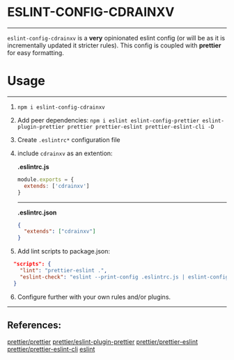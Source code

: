# ESLINT-CONFIG-CDRAINXV

---

`eslint-config-cdrainxv` is a **very** opinionated eslint config (or will be as
it is incrementally updated it stricter rules). This config is coupled with
**prettier** for easy formatting.

# Usage

---

1. `npm i eslint-config-cdrainxv`

2. Add peer dependencies: `npm i eslint eslint-config-prettier
   eslint-plugin-prettier prettier prettier-eslint prettier-eslint-cli -D`

3. Create `.eslintrc*` configuration file

4. include `cdrainxv` as an extention:

   **.eslintrc.js**

   ```js
   module.exports = {
     extends: ['cdrainxv']
   }
   ```

   ---

   **.eslintrc.json**

   ```json
   {
     "extends": ["cdrainxv"]
   }
   ```

5. Add lint scripts to package.json:

  ```json
    "scripts": {
      "lint": "prettier-eslint .",
      "eslint-check": "eslint --print-config .eslintrc.js | eslint-config-prettier-check"
    }
  ```

6. Configure further with your own rules and/or plugins.

---

## References:

[prettier/prettier](https://github.com/prettier/prettier)
[prettier/eslint-plugin-prettier](https://github.com/prettier/eslint-plugin-prettier)
[prettier/prettier-eslint](https://github.com/prettier/prettier-eslint)
[prettier/prettier-eslint-cli](https://github.com/prettier/prettier-eslint-cli)
[eslint](https://eslint.org/docs/rules/)
